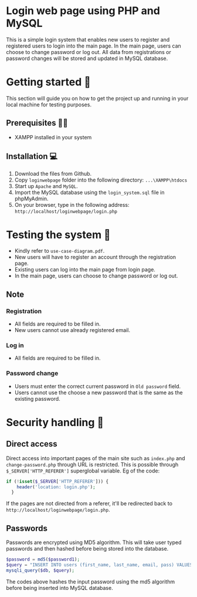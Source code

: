 # Login web page using PHP and MySQL

This is a simple login system that enables new users to register and registered users to login into the main page. In the main page, users can choose to change password or log out. All data from registrations or password changes will be stored and updated in MySQL database.

# Getting started :tada:

This section will guide you on how to get the project up and running in your local machine for testing purposes.

## Prerequisites :hammer::wrench:

- XAMPP installed in your system

## Installation :computer:

1. Download the files from Github.
2. Copy `loginwebpage` folder into the following directory:
   `...\XAMPP\htdocs`
3. Start up `Apache` and `MySQL`.
4. Import the MySQL database using the `login_system.sql` file in phpMyAdmin.
5. On your browser, type in the following address:
   `http://localhost/loginwebpage/login.php`

# Testing the system :rocket:

- Kindly refer to `use-case-diagram.pdf`.
- New users will have to register an account through the registration page.
- Existing users can log into the main page from login page.
- In the main page, users can choose to change password or log out.

## Note

### Registration

- All fields are required to be filled in.
- New users cannot use already registered email.

### Log in

- All fields are required to be filled in.

### Password change

- Users must enter the correct current password in `Old password` field.
- Users cannot use the choose a new password that is the same as the existing password.

# Security handling :cop:

## Direct access

Direct access into important pages of the main site such as `index.php` and `change-password.php` through URL is restricted. This is possible through `$_SERVER['HTTP_REFERER']` superglobal variable. Eg of the code:

```php
if (!isset($_SERVER['HTTP_REFERER'])) {
    header('location: login.php');
  }
```

If the pages are not directed from a referer, it'll be redirected back to `http://localhost/loginwebpage/login.php`.

## Passwords

Passwords are encrypted using MD5 algorithm. This will take user typed passwords and then hashed before being stored into the database.

```php
$password = md5($password1);
$query = "INSERT INTO users (first_name, last_name, email, pass) VALUES ('$firstName', '$lastName', '$email', '$password')";
mysqli_query($db, $query);
```

The codes above hashes the input password using the md5 algorithm before being inserted into MySQL database.
